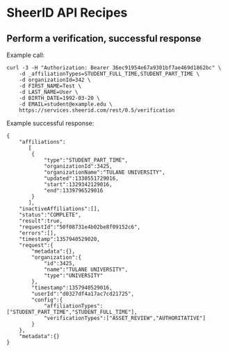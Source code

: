 SheerID API Recipes
===================

Perform a verification, successful response
------------------------------------

Example call:

    curl -3 -H "Authorization: Bearer 36ec91954e67a9301bf7ae469d1862bc" \
        -d _affiliationTypes=STUDENT_FULL_TIME,STUDENT_PART_TIME \
        -d organizationId=342 \
        -d FIRST_NAME=Test \
        -d LAST_NAME=User \
        -d BIRTH_DATE=1992-03-20 \
        -d EMAIL=student@example.edu \
        https://services.sheerid.com/rest/0.5/verification

Example successful response:

    {
        "affiliations":
           [
            {
                "type":"STUDENT_PART_TIME",
                "organizationId":3425,
                "organizationName":"TULANE UNIVERSITY",
                "updated":1330551729016,
                "start":1329342129016,
                "end":1339796529016
            }
           ],
        "inactiveAffiliations":[],
        "status":"COMPLETE",
        "result":true,
        "requestId":"50f08731e4b02be8f09152c6",
        "errors":[],
        "timestamp":1357940529020,
        "request":{
            "metadata":{},
            "organization":{
                "id":3425,
                "name":"TULANE UNIVERSITY",
                "type":"UNIVERSITY"
            },
            "timestamp":1357940529016,
            "userId":"d0327df4a17ac7cd21725",
            "config":{
                "affiliationTypes":["STUDENT_PART_TIME","STUDENT_FULL_TIME"],
                "verificationTypes":["ASSET_REVIEW","AUTHORITATIVE"]
            }
        },
        "metadata":{}
    }
